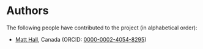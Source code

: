 # Authors

The following people have contributed to the project (in alphabetical order):

- [Matt Hall](https://github.com/kwinkunks), Canada (ORCID: [0000-0002-4054-8295](https://orcid.org/0000-0002-4054-8295))
